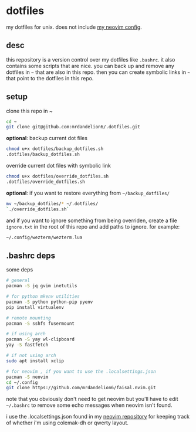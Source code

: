 # dotfiles

my dotfiles for unix. does not include [my neovim config](https://github.com/mrdandelion6/faisal.nvim).

## desc
this repository is a version control over my dotfiles like `.bashrc`. it also contains some scripts that are nice. you can back up and remove any dotfiles in `~` that are also in this repo. then you can create symbolic links in `~` that point to the dotfiles in this repo.

## setup
clone this repo in ~
```bash
cd ~
git clone git@github.com:mrdandelion6/.dotfiles.git
```

**optional**: backup current dot files
```bash
chmod u+x dotfiles/backup_dotfiles.sh
.dotfiles/backup_dotfiles.sh
```

override current dot files with symbolic link
```bash
chmod u+x dotfiles/override_dotfiles.sh
.dotfiles/override_dotfiles.sh
```

**optional**: if you want to restore everything from `~/backup_dotfiles/`
```bash
mv ~/backup_dotfiles/* ~/.dotfiles/
`./override_dotfiles.sh`
```

and if you want to ignore something from being overriden, create a file `ignore.txt` in the root of this repo and add paths to ignore. for example:
```bash
~/.config/wezterm/wezterm.lua
```

## .bashrc deps
some deps
```bash
# general
pacman -S jq gvim inetutils

# for python mkenv utilities
pacman -S python python-pip pyenv
pip install virtualenv

# remote mounting
pacman -S sshfs fusermount

# if using arch
pacman -S yay wl-clipboard
yay -S fastfetch

# if not using arch
sudo apt install xclip

# for neovim , if you want to use the .localsettings.json
pacman -S neovim
cd ~/.config
git clone https://github.com/mrdandelion6/faisal.nvim.git
```
note that you obviously don't need to get neovim but you'll have to edit `~/.bashrc` to remove some echo messages when neovim isn't found.

i use the .localsettings.json found in my [neovim repository](https://github.com/mrdandelion6/faisal.nvim#) for keeping track of whether i'm using colemak-dh or qwerty layout.
